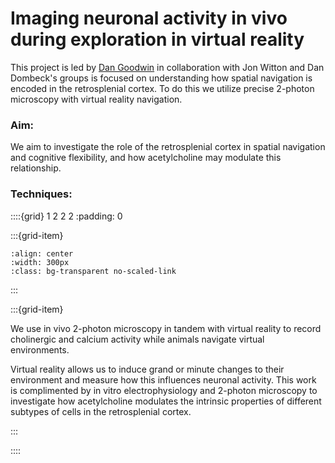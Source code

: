 # Imaging neuronal activity in vivo during exploration in virtual reality

This project is led by [Dan Goodwin](../our-team/members/dangoodwin) in collaboration with Jon Witton and Dan Dombeck's groups is focused on understanding how spatial 
navigation is encoded in the retrosplenial cortex. To do this we utilize precise 2-photon microscopy with virtual reality navigation.  

### Aim:
We aim to investigate the role of the retrosplenial cortex in spatial navigation and cognitive flexibility, and how acetylcholine may modulate this relationship.


### Techniques:

::::{grid} 1 2 2 2
:padding: 0

:::{grid-item}


```{image} ../img/projects/mouse_VR.png 
:align: center
:width: 300px
:class: bg-transparent no-scaled-link
```

:::

:::{grid-item}

We use in vivo 2-photon microscopy in tandem with virtual reality to record cholinergic and calcium activity while animals navigate virtual environments. 

Virtual reality allows us to induce grand or minute changes to their environment and measure how this influences neuronal activity. This work is complimented by in vitro electrophysiology and 2-photon microscopy to investigate how acetylcholine modulates the intrinsic properties of different subtypes of cells in the retrosplenial cortex.

:::


::::

&nbsp;



